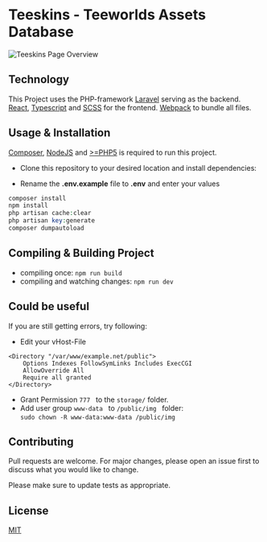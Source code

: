 # Teeskins - Teeworlds Assets Database
![Teeskins Page Overview](http://109.73.52.223/teeskins.png)

## Technology
This Project uses the PHP-framework [Laravel](https://laravel.com/) serving as the backend.  
[React](https://reactjs.org/), [Typescript](https://www.typescriptlang.org/) and [SCSS](https://sass-lang.com/) for the frontend.
[Webpack](https://webpack.js.org/) to bundle all files.

## Usage & Installation

[Composer](https://getcomposer.org/), [NodeJS](https://nodejs.org/en/) and [>=PHP5](https://secure.php.net/) is required to run this project.

* Clone this repository to your desired location and install dependencies:

* Rename the __.env.example__ file to __.env__ and enter your values


```php
composer install
npm install
php artisan cache:clear
php artisan key:generate
composer dumpautoload
```
## Compiling & Building Project
- compiling once: ``` npm run build ```
- compiling and watching changes: ``` npm run dev ```

## Could be useful 
If you are still getting errors, try following:

* Edit your vHost-File
```config
<Directory "/var/www/example.net/public">
    Options Indexes FollowSymLinks Includes ExecCGI
    AllowOverride All
    Require all granted
</Directory>
```

* Grant Permission ```777 ``` to the ```storage/``` folder.   
* Add user group ```www-data ``` to ```/public/img ``` folder:   
```sudo chown -R www-data:www-data /public/img ```


## Contributing
Pull requests are welcome. For major changes, please open an issue first to discuss what you would like to change.

Please make sure to update tests as appropriate.

## License
[MIT](https://choosealicense.com/licenses/mit/)
